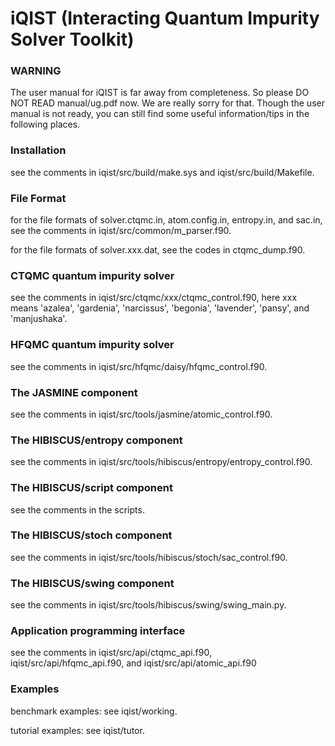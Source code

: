 # iQIST (Interacting Quantum Impurity Solver Toolkit)

### WARNING

The user manual for iQIST is far away from completeness. So please DO NOT READ manual/ug.pdf now. We are really sorry for that. Though the user manual is not ready, you can still find some useful information/tips in the following places.

### Installation

see the comments in iqist/src/build/make.sys and iqist/src/build/Makefile.

### File Format

for the file formats of solver.ctqmc.in, atom.config.in, entropy.in, and sac.in, see the comments in iqist/src/common/m\_parser.f90.

for the file formats of solver.xxx.dat, see the codes in ctqmc\_dump.f90.

### CTQMC quantum impurity solver

see the comments in iqist/src/ctqmc/xxx/ctqmc\_control.f90, here xxx means 'azalea', 'gardenia', 'narcissus', 'begonia', 'lavender', 'pansy', and 'manjushaka'.

### HFQMC quantum impurity solver

see the comments in iqist/src/hfqmc/daisy/hfqmc\_control.f90.

### The JASMINE component

see the comments in iqist/src/tools/jasmine/atomic\_control.f90.

### The HIBISCUS/entropy component

see the comments in iqist/src/tools/hibiscus/entropy/entropy\_control.f90.

### The HIBISCUS/script component

see the comments in the scripts.

### The HIBISCUS/stoch component

see the comments in iqist/src/tools/hibiscus/stoch/sac\_control.f90.

### The HIBISCUS/swing component

see the comments in iqist/src/tools/hibiscus/swing/swing\_main.py.

### Application programming interface

see the comments in iqist/src/api/ctqmc\_api.f90, iqist/src/api/hfqmc\_api.f90, and iqist/src/api/atomic\_api.f90

### Examples

benchmark examples: see iqist/working.

tutorial examples: see iqist/tutor.
